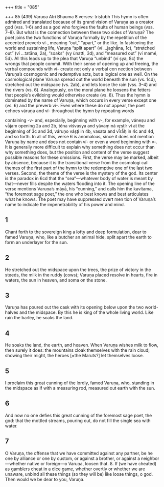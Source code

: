 +++
title = "085"

+++
85 (439) Varuṇa
Atri Bhauma
8 verses: triṣṭubh
This hymn is often admired and translated because of its grand vision of Varuṇa  as a creator god (vss. 1–6) and as a god who forgives the faults of human beings  (vss. 7–8). But what is the connection between these two sides of Varuṇa? The poet  joins the two functions of Varuṇa formally by the repetition of the accented preverb  ví-, meaning “out,” “apart,” or the like. In fashioning the world and sustaining life,  Varuṇa “split apart” (ví ...jaghā́na, 1c), “stretched out” (ví ...tatāna, 2a), “soaks”  (vy ùnatti, 3d), and “measured out” (ví mamé, 5d). All this leads up to the plea that  Varuṇa “unbind” (ví ṣya, 8c) the wrongs that people commit. With their sense of  opening up and freeing, the verbal compounds with ví- create not only a verbal con nection between Varuṇa’s cosmogonic and redemptive acts, but a logical one as well.  On the cosmological plane Varuṇa spread out the world beneath the sun (vs. 1cd),  stretched out the midspace (vs. 2ab), and lets loose the rain (vss. 3–4) and the rivers  (vs. 6). Analogously, on the moral plane he loosens the fetters that people’s evildoing  would otherwise create (vs. 8). Thus the hymn is dominated by the name of Varuṇa,  which occurs in every verse except one (vs. 6) and the preverb ví-. Even where these do  not appear, the poet echoes váruṇa and ví- throughout the hymn by repeating words

containing -v- and, especially, beginning with v-, for example, váneṣu and vā́jam opening 2a and 2b, téna víśvasya and yávaṃ ná vr̥ṣṭír ví at the beginning of 3c and  3d, váruṇo váṣṭi in 4b, vasata and vīrā́ḥ in 4c and 4d, and so forth.
In all of this, verse 6 is anomalous, since it does not mention Varuṇa by name and  does not contain ví- or even a word beginning with v-. It is generally more difficult to  explain why something does not occur than why something does, but the position and  content of the verse suggest possible reasons for these omissions. First, the verse may  be marked, albeit by absence, because it is the transitional verse from the cosmologi
cal themes of the first part of the hymn to the redemptive one of the last two verses.  Second, the theme of the verse is the mystery of the god. Its center is the paradox in  6cd that the “sea”—whatever body of water is meant by that—never fills despite the  waters flooding into it. The opening line of the verse mentions Varuṇa’s māyā́, his  “cunning,” and calls him the kavítama, “the foremost sage poet,” the one who best  knows and best articulates what he knows. The poet may have suppressed overt men
tion of Varuṇa’s name to indicate the impenetrability of his power and mind.
## 1
Chant forth to the sovereign king a lofty and deep formulation, dear to  famed Varuṇa,
who, like a butcher an animal hide, split apart the earth to form an
underlayer for the sun.
## 2
He stretched out the midspace upon the trees, the prize of victory in the  steeds, the milk in the ruddy (cows);
Varuṇa placed resolve in hearts, fire in waters, the sun in heaven, and  soma on the stone.
## 3
Varuṇa has poured out the cask with its opening below upon the two  world-halves and the midspace.
By this he is king of the whole living world. Like rain the barley, he
soaks the land.
## 4
He soaks the land, the earth, and heaven. When Varuṇa wishes milk to  flow, then surely it does:
the mountains cloak themselves with the rain cloud; showing their
might, the heroes [=the Maruts?] let themselves loose.
## 5
I proclaim this great cunning of the lordly, famed Varuṇa,
who, standing in the midspace as if with a measuring rod, measured out  earth with the sun.
## 6
And now no one defies this great cunning of the foremost sage poet,  the god:
that the mottled streams, pouring out, do not fill the single sea
with water.
## 7
O Varuṇa, the offense that we have committed against any partner, be he  one by alliance or one by custom, or against a brother,
or against a neighbor—whether native or foreign—o Varuṇa,
loosen that. 8. If (we have cheated) as gamblers cheat in a dice game, whether overtly or  whether we are unaware,
unbind all these things (so they will be) like loose things, o god. Then  would we be dear to you, Varuṇa.
